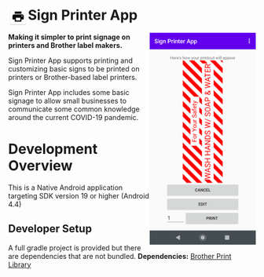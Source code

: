 # Sign Printer App <img align="left" src="./app/src/main/res/drawable-xxxhdpi/ic_launcher.png" data-canonical-src="./app/src/main/res/drawable-xxxhdpi/ic_launcher.png" width="40" height="40"/>

<img align="right" src="./screenshots/step_2_default_sign.png" data-canonical-src="./screenshots/step_2_default_sign.png" width="216" height="432"/>

**Making it simpler to print signage on printers and Brother label makers.**

Sign Printer App supports printing and customizing basic signs to be printed on printers or Brother-based label printers.

Sign Printer App includes some basic signage to allow small businesses to communicate some common knowledge around the current COVID-19 pandemic.

# Development Overview

This is a Native Android application targeting SDK version 19 or higher (Android 4.4)

## Developer Setup

A full gradle project is provided but there are dependencies that are not bundled.
**Dependencies:** [Brother Print Library](https://developerprogram.brother-usa.com/sdk-download)
